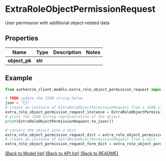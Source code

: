 # ExtraRoleObjectPermissionRequest

User permission with additional object-related data

## Properties

Name | Type | Description | Notes
------------ | ------------- | ------------- | -------------
**object_pk** | **str** |  | 

## Example

```python
from authentik_client.models.extra_role_object_permission_request import ExtraRoleObjectPermissionRequest

# TODO update the JSON string below
json = "{}"
# create an instance of ExtraRoleObjectPermissionRequest from a JSON string
extra_role_object_permission_request_instance = ExtraRoleObjectPermissionRequest.from_json(json)
# print the JSON string representation of the object
print(ExtraRoleObjectPermissionRequest.to_json())

# convert the object into a dict
extra_role_object_permission_request_dict = extra_role_object_permission_request_instance.to_dict()
# create an instance of ExtraRoleObjectPermissionRequest from a dict
extra_role_object_permission_request_form_dict = extra_role_object_permission_request.from_dict(extra_role_object_permission_request_dict)
```
[[Back to Model list]](../README.md#documentation-for-models) [[Back to API list]](../README.md#documentation-for-api-endpoints) [[Back to README]](../README.md)



